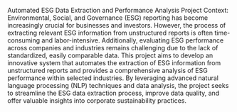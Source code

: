 Automated ESG Data Extraction and Performance Analysis
Project Context:
Environmental, Social, and Governance (ESG) reporting has become increasingly crucial for businesses and investors. However, the process of extracting relevant ESG information from unstructured reports is often time-consuming and labor-intensive. Additionally, evaluating ESG performance across companies and industries remains challenging due to the lack of standardized, easily comparable data.
This project aims to develop an innovative system that automates the extraction of ESG information from unstructured reports and provides a comprehensive analysis of ESG performance within selected industries. By leveraging advanced natural language processing (NLP) techniques and data analysis, the project seeks to streamline the ESG data extraction process, improve data quality, and offer valuable insights into corporate sustainability practices.
